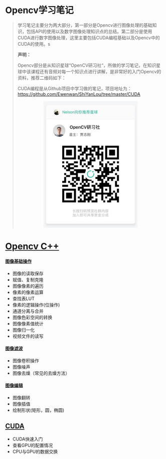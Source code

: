 # Opencv学习笔记

> 学习笔记主要分为两大部分，第一部分是Opencv进行图像处理的基础知识，包括API的使用以及数字图像处理知识点的总结。第二部分是使用CUDA进行数字图像处理，这里主要包括CUDA编程基础以及Opencv中的CUDA的使用。s
>
> **声明：**
>
> Opencv部分是从知识星球“OpenCV研习社“，所做的学习笔记，在知识星球中该课程还有音频对每一个知识点进行讲解，是非常好的入门Opencv的资料，推荐二维码如下：
>
> CUDA编程是从Github项目中学习做的笔记，项目地址为：https://github.com/Ewenwan/ShiYanLou/tree/master/CUDA
>
> <div align=center>
>     <img width="300" src="img/img.jpg">

# [Opencv C++ ]()

#### [图像基础操作](https://github.com/RuyiLuo/Opencv/blob/master/C%2B%2B/图像基础操作.md)

- 图像的读取保存
- 赋值、复制克隆
- 图像像素的遍历
- 像素的像素运算
- 查找表LUT
- 像素的逻辑操作(位操作)
- 通道分离与合并
- 图像色彩空间的转换
- 图像像素值统计
- 图像归一化
- 视频文件的读写

#### [图像滤波](https://github.com/RuyiLuo/Opencv/blob/master/C%2B%2B/图像滤波.md)

- 图像卷积操作
- 图像噪声
- 图像去燥（常见的去燥方法）

#### [图像编辑](https://github.com/RuyiLuo/Opencv/blob/master/C%2B%2B/图像编辑.md)

- 图像翻转
- 图像插值
- 绘制形状(矩形，圆，椭圆)

## [CUDA](https://github.com/RuyiLuo/Opencv/blob/master/CUDA/CUDA.md)

- CUDA快速入门
- 查看GPU的配置情况
- CPU与GPU的数据交换

